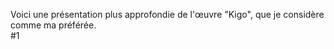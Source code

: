 
Voici une présentation plus approfondie de l'œuvre "Kigo", que je considère comme ma préférée.<br>
#1
